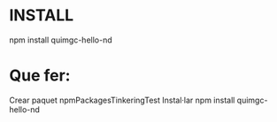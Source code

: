 # INSTALL

npm install quimgc-hello-nd


# Que fer:

Crear paquet npmPackagesTinkeringTest
Instal·lar npm install quimgc-hello-nd

